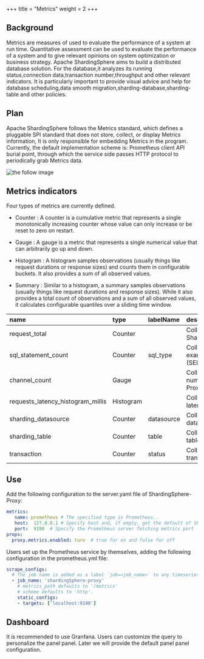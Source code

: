 +++
title = "Metrics"
weight = 2
+++

## Background

Metrics are measures of used to evaluate the performance of a system at run time. 
Quantitative assessment can be used to evaluate the performance of a system and to give relevant opinions on system optimization or business strategy.
Apache ShardingSphere aims to build a distributed database solution. 
For the database,it analyzes its running status,connection data,transaction number,throughput and other relevant indicators.
It is particularly important to provide visual advice and help for database scheduling,data smooth migration,sharding-database,sharding-table and other policies.

## Plan

Apache ShardingSphere follows the Metrics standard, which defines a pluggable SPI standard that does not store, collect, or display Metrics information,
It is only responsible for embedding Metrics in the program. Currently, the default implementation scheme is: Prometheus client API burial point, through which the service side passes
HTTP protocol to periodically grab Metrics data.

![the follow image](https://shardingsphere.apache.org/document/current/img/control-pannel/metrics/metrics.png)

## Metrics indicators

Four types of metrics are currently defined.

 * Counter : A counter is a cumulative metric that represents a single monotonically increasing counter whose value can only increase or be reset to zero on restart.
 
 * Gauge : A gauge is a metric that represents a single numerical value that can arbitrarily go up and down.

 * Histogram : A histogram samples observations (usually things like request durations or response sizes) and counts them in configurable buckets. It also provides a sum of all observed values.
 
 * Summary : Similar to a histogram, a summary samples observations (usually things like request durations and response sizes). While it also provides a total count of observations and a sum of all observed values, it calculates configurable quantiles over a sliding time window.
 
 |name                      | type                  |labelName       | description                  |
 |:------------------------ |:--------------------- |:-------------|:-------------------- |
 |request_total             |Counter                |            |Collect all request of ShardingSphere-Proxy |
 |sql_statement_count       |Counter                | sql_type     |Collect all the types of SQL , example (SELECT,UPDATE,INSERT...)| 
 |channel_count             |Gauge                  |            |Collect all the connection number of ShardingSphere-Proxy               | 
 |requests_latency_histogram_millis |Histogram      |            |Collect all the request latency time(ms)           | 
 |sharding_datasource       |Counter                | datasource   |Collect all the sql sharding datasource                      | 
 |sharding_table            |Counter                | table        |Collect all the sql sharding table                       | 
 |transaction               |Counter                | status       |Collect all the sql transaction    
 
 ## Use
 
 Add the following configuration to the server.yaml file of ShardingSphere-Proxy:
 
 ```yaml
 metrics:
    name: prometheus # The specified type is Prometheus..
    host:  127.0.0.1 # Specify host and, if empty, get the default of ShardingSphere-Proxy
    port:  9190  # Specify the Prometheus server fetching metrics port
 props:
   proxy.metrics.enabled: ture  # true for on and false for off
 ```
 
Users set up the Prometheus service by themselves, adding the following configuration in the prometheus.yml file:
 
 ```yaml
 scrape_configs:
   # The job name is added as a label `job=<job_name>` to any timeseries scraped from this config.
   - job_name: 'shardingSphere-proxy'
     # metrics_path defaults to '/metrics'
     # scheme defaults to 'http'.
     static_configs:
     - targets: ['localhost:9190']
 ```

 ## Dashboard
 
It is recommended to use Granfana. Users can customize the query to personalize the panel panel. Later we will provide the default panel panel configuration.
